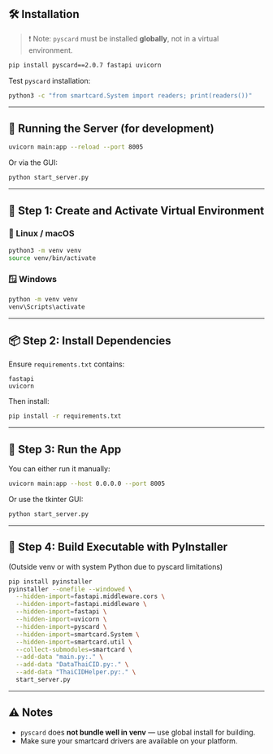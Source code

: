 ## 🛠️ Installation

> ❗ Note: `pyscard` must be installed **globally**, not in a virtual environment.

```bash
pip install pyscard==2.0.7 fastapi uvicorn
```

Test `pyscard` installation:

```bash
python3 -c "from smartcard.System import readers; print(readers())"
```

---

## 🧪 Running the Server (for development)

```bash
uvicorn main:app --reload --port 8005
```

Or via the GUI:

```bash
python start_server.py
```

---

## 🧰 Step 1: Create and Activate Virtual Environment

### 🐧 Linux / macOS

```bash
python3 -m venv venv
source venv/bin/activate
```

### 🪟 Windows

```cmd
python -m venv venv
venv\Scripts\activate
```

---

## 📦 Step 2: Install Dependencies

Ensure `requirements.txt` contains:

```
fastapi
uvicorn
```

Then install:

```bash
pip install -r requirements.txt
```

---

## 🚀 Step 3: Run the App

You can either run it manually:

```bash
uvicorn main:app --host 0.0.0.0 --port 8005
```

Or use the tkinter GUI:

```bash
python start_server.py
```

---

## 🔧 Step 4: Build Executable with PyInstaller

(Outside venv or with system Python due to pyscard limitations)

```bash
pip install pyinstaller
pyinstaller --onefile --windowed \
  --hidden-import=fastapi.middleware.cors \
  --hidden-import=fastapi.middleware \
  --hidden-import=fastapi \
  --hidden-import=uvicorn \
  --hidden-import=pyscard \
  --hidden-import=smartcard.System \
  --hidden-import=smartcard.util \
  --collect-submodules=smartcard \
  --add-data "main.py:." \
  --add-data "DataThaiCID.py:." \
  --add-data "ThaiCIDHelper.py:." \
  start_server.py
```

---

## ⚠️ Notes

- `pyscard` does **not bundle well in venv** — use global install for building.
- Make sure your smartcard drivers are available on your platform.